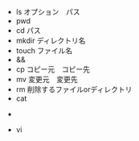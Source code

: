 
- ls オプション　パス
- pwd
- cd パス
- mkdir ディレクトリ名
- touch ファイル名
- &&
- cp コピー元　コピー先
- mv 変更元　変更先
- rm 削除するファイルorディレクトリ
- cat
- > >>
- vi
